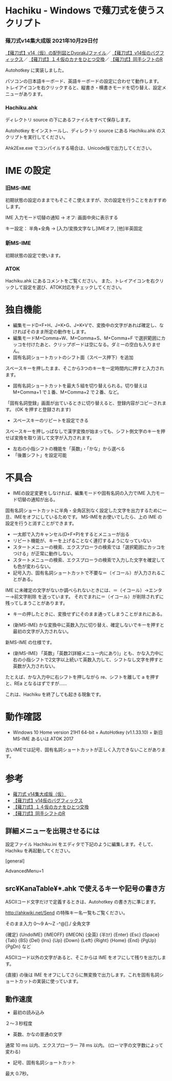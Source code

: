 # Hachiku - Windows で薙刀式を使うスクリプト

### 薙刀式v14集大成版 2021年10月29日付

[【薙刀式】v14（仮）の配列図とDvorakJファイル](http://oookaworks.seesaa.net/article/483714452.html#comment&gsc.tab=0)／
[【薙刀式】v14仮のバグフィックス](http://oookaworks.seesaa.net/article/483884499.html#gsc.tab=0)／
[【薙刀式】１４仮のカナをひとつ交換](http://oookaworks.seesaa.net/article/484030707.html#gsc.tab=0)／
[【薙刀式】同手シフトのR](http://oookaworks.seesaa.net/article/484110925.html#gsc.tab=0)

Autohotkey に実装しました。

パソコンの日本語キーボード、英語キーボードの設定に合わせて動作します。
トレイアイコンを右クリックすると、縦書き・横書きモードを切り替え、設定メニューがあります。

### Hachiku.ahk

ディレクトリ source の下にあるファイルをすべて保存します。

Autohotkey をインストールし、ディレクトリ source にある Hachiku.ahk のスクリプトを実行してください。

Ahk2Exe.exe でコンパイルする場合は、Unicode版で出力してください。

# IME の設定

### 旧MS-IME

初期状態の設定のままでもそこそこ使えますが、次の設定を行うことをおすすめします。

IME 入力モード切替の通知  → オフ: 画面中央に表示する

キー設定： 半角+全角	→	[入力/変換文字なし]IMEオフ, [他]半英固定

### 新MS-IME

初期状態の設定で使います。

### ATOK

Hachiku.ahk にあるコメントをご覧ください。
また、トレイアイコンを右クリックして設定を選び、ATOK対応をチェックしてください。

# 独自機能

* 編集モードD+F+H、J+K+G、J+K+Vで、変換中の文字があれば確定し、なければそのまま所定の動作をします。
* 編集モードM+Comma+W、M+Comma+S、M+Comma+F で選択範囲にカッコを付けたあと、クリップボードは空になる。ダミーの空白も入りません。
* 固有名詞ショートカットのシフト面（スペース押下）を追加

スペースキーを押したまま、そこから3つのキーを一定時間内に押すと入力されます。

* 固有名詞ショートカットを最大５組を切り替えられる。切り替えは M+Comma+1 で１番、M+Comma+2 で２番、など。

「固有名詞登録」画面が出ているときに切り替えると、登録内容がコピーされます。
(OK を押すと登録されます)

* スペースキーのリピートを設定できる

スペースキーを押しっぱなしで漢字変換が始まっても、シフト側文字のキーを押せば変換を取り消して文字が入力されます。

* 左右の小指シフトの機能を「英数」・「かな」から選べる
* 「後置シフト」を設定可能

# 不具合

* IMEの設定変更をしなければ、編集モードや固有名詞の入力でIME 入力モード切替の通知が出る。

固有名詞ショートカットに半角・全角区別なく設定した文字を出力するために一旦、IMEをオフにしているためです。
MS-IMEをお使いでしたら、上の IME の設定を行うと消すことができます。

* 一太郎で入力キャンセル(D+F+P)をするとメニューが出る
* リピート機能が、キーを上げることなく連打するようになっていない
* スタートメニューの検索、エクスプローラの検索では「選択範囲にカッコをつける」が正常に動作しない。
* スタートメニューの検索、エクスプローラの検索で入力した文字を確定しても色が変わらない。
* 記号入力、固有名詞ショートカットで不要な＝（イコール）が入力されることがある。

IME に未確定の文字がないか調べられないときには、＝（イコール）→エンター→前文字削除 を送っています。
それでまれに＝（イコール）が削除されずに残ってしまうことがあります。

* キーの押したときに、変換せずにそのまま通ってしまうことがまれにある。

* (新MS-IME) かな変換中に英数入力に切り替え、確定しないでキーを押すと最初の文字が入力されない。

新MS-IME の仕様です。

* (新MS-IME) 「英数」「英数2(詳細メニュー内にあり)」とも、かな入力中に右の小指シフトで2文字以上続いて英数入力して、シフトなし文字を押すと英数が入力されない。

たとえば、かな入力中に右シフトを押しながら re、シフトを離して a を押すと、REa となるはずですが……

これは、Hachiku を終了しても起きる現象です。

# 動作確認

* Windows 10 Home version 21H1 64-bit + AutoHotkey (v1.1.33.10) + 新旧MS-IME あるいは ATOK 2017

古いIMEでは記号、固有名詞ショートカットが正しく入力できないことがあります。

# 参考

* [薙刀式 v14集大成版（仮）](http://oookaworks.seesaa.net/article/483714452.html#comment&gsc.tab=0)
* [【薙刀式】v14仮のバグフィックス](http://oookaworks.seesaa.net/article/483884499.html#gsc.tab=0)
* [【薙刀式】１４仮のカナをひとつ交換](http://oookaworks.seesaa.net/article/484030707.html#gsc.tab=0)
* [【薙刀式】同手シフトのR](http://oookaworks.seesaa.net/article/484110925.html#gsc.tab=0)

## 詳細メニューを出現させるには

設定ファイル Hachiku.ini をエディタで下記のように編集します。そして、Hachiku を再起動してください。

[general]

AdvancedMenu=1

## src¥KanaTable¥*.ahk で使えるキーや記号の書き方

ASCIIコード文字だけで定義するときは、Autohotkey の書き方に準じます。

http://ahkwiki.net/Send の特殊キー名一覧もご覧ください。

そのまま入力	0〜9 A〜Z -^@[]./ 全角文字

{確定} {UndoIME} {IMEOFF} {IMEON} {全英} {半ｶﾅ}
{Enter} {Esc} {Space} {Tab} {BS} {Del} {Ins}
{Up} {Down} {Left} {Right}
{Home} {End} {PgUp} {PgDn}
など

ASCIIコード以外の文字があると、そこからは IME をオフにして残りを出力します。

{直接} の後は IME をオフにしてさらに無変換で出力します。これを固有名詞ショートカットの実装に使っています。

## 動作速度

* 最初の読み込み

２～３秒程度

* 英数、かなの普通の文字

通常 10 ms 以内、エクスプローラー 78 ms 以内。
(ローマ字の文字数によって変わる)

* 記号、固有名詞ショートカット

最大 0.7秒。
